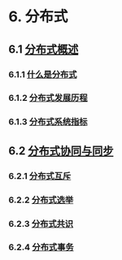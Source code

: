 # 6. 分布式

## 6.1 [分布式概述](分布式概述.md)

### 6.1.1 [什么是分布式](分布式概述.md#611-什么是分布式)

### 6.1.2 [分布式发展历程](分布式概述.md#612-分布式发展历程)

### 6.1.3 [分布式系统指标](分布式概述.md#613-分布式系统指标)

## 6.2 [分布式协同与同步](分布式协同与同步.md)

### 6.2.1 [分布式互斥](分布式协同与同步.md#621-分布式互斥)

### 6.2.2 [分布式选举](分布式协同与同步.md#622-分布式选举)

### 6.2.3 [分布式共识](分布式协同与同步.md#623-分布式共识)

### 6.2.4 [分布式事务](分布式协同与同步.md#624-分布式事务)
